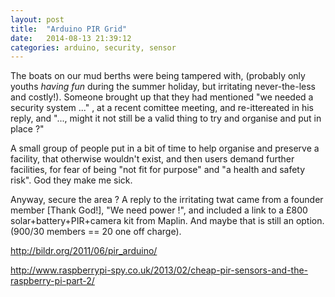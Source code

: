 ```yaml
---
layout: post
title:  "Arduino PIR Grid"
date:   2014-08-13 21:39:12
categories: arduino, security, sensor
---
```


The boats on our mud berths were being tampered with, (probably only
youths *having fun* during the summer holiday, but irritating
never-the-less and costly!). Someone brought up that they had
mentioned "we needed a security system ..." , at a recent comittee
meeting, and re-ittereated in his reply, and "..., might it not still
be a valid thing to try and organise and put in place ?"

A small group of people put in a bit of time to help organise and
preserve a facility, that otherwise wouldn't exist, and then users
demand further facilities, for fear of being "not fit for purpose" and
"a health and safety risk". God they make me sick.

Anyway, secure the area ? A reply to the irritating twat came from a
founder member [Thank God!], "We need power !", and included a link to
a £800 solar+battery+PIR+camera kit from Maplin. And maybe that is
still an option. (900/30 members == 20 one off charge).

http://bildr.org/2011/06/pir_arduino/

http://www.raspberrypi-spy.co.uk/2013/02/cheap-pir-sensors-and-the-raspberry-pi-part-2/



